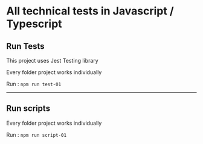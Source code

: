 # All technical tests in Javascript / Typescript

## Run Tests
This project uses Jest Testing library

Every folder project works individually

Run : `npm run test-01 `

---
## Run scripts
Every folder project works individually

Run : `npm run script-01 `
